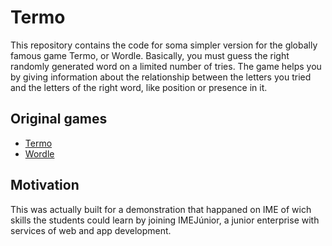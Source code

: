 # Termo

This repository contains the code for soma simpler version for the globally famous game Termo, or Wordle.
Basically, you must guess the right randomly generated word on a limited number of tries. The game helps you by giving information about the relationship between the letters you tried
and the letters of the right word, like position or presence in it.


## Original games

 - [Termo](https://term.ooo/)
 - [Wordle](https://www.nytimes.com/games/wordle/index.html)
## Motivation

This was actually built for a demonstration that happaned on IME of wich skills the students could learn by
joining IMEJúnior, a junior enterprise with services of web and app development.
